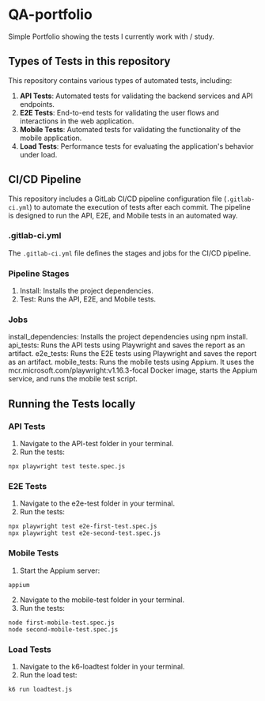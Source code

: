 # QA-portfolio

Simple Portfolio showing the tests I currently work with / study.

## Types of Tests in this repository

This repository contains various types of automated tests, including:

1. **API Tests**: Automated tests for validating the backend services and API endpoints.
2. **E2E Tests**: End-to-end tests for validating the user flows and interactions in the web application.
3. **Mobile Tests**: Automated tests for validating the functionality of the mobile application.
4. **Load Tests**: Performance tests for evaluating the application's behavior under load.

## CI/CD Pipeline

This repository includes a GitLab CI/CD pipeline configuration file (`.gitlab-ci.yml`) to automate the execution of tests after each commit. The pipeline is designed to run the API, E2E, and Mobile tests in an automated way.

### .gitlab-ci.yml

The `.gitlab-ci.yml` file defines the stages and jobs for the CI/CD pipeline.

### Pipeline Stages

1. Install: Installs the project dependencies.
2. Test: Runs the API, E2E, and Mobile tests.

### Jobs

install_dependencies: Installs the project dependencies using npm install.
api_tests: Runs the API tests using Playwright and saves the report as an artifact.
e2e_tests: Runs the E2E tests using Playwright and saves the report as an artifact.
mobile_tests: Runs the mobile tests using Appium. It uses the mcr.microsoft.com/playwright:v1.16.3-focal Docker image, starts the Appium service, and runs the mobile test script.

## Running the Tests locally

### API Tests

1. Navigate to the API-test folder in your terminal.
2. Run the tests:
```
npx playwright test teste.spec.js
```

### E2E Tests
1. Navigate to the e2e-test folder in your terminal.
2. Run the tests:
```
npx playwright test e2e-first-test.spec.js
npx playwright test e2e-second-test.spec.js
```

### Mobile Tests
1. Start the Appium server:
```
appium
```

2. Navigate to the mobile-test folder in your terminal.
3. Run the tests:

```
node first-mobile-test.spec.js
node second-mobile-test.spec.js
```

### Load Tests
1. Navigate to the k6-loadtest folder in your terminal.
2. Run the load test:
```
k6 run loadtest.js
```